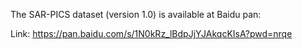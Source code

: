 The SAR-PICS dataset (version 1.0) is available at Baidu pan:

Link: https://pan.baidu.com/s/1N0kRz_lBdpJjYJAkqcKIsA?pwd=nrqe

